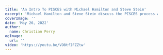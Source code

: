 ```yaml
---
title: 'An Intro To PISCES with Michael Hamilton and Steve Stein'
excerpt: 'Michael Hamilton and Steve Stein discuss the PISCES process and program operations.'
coverImage: ''
date: 'May 26, 2022'
author: 
  name: Christian Perry
ogImage:
  url: ''
video: 'https://youtu.be/VO8tfIFZZtw'
---
```

